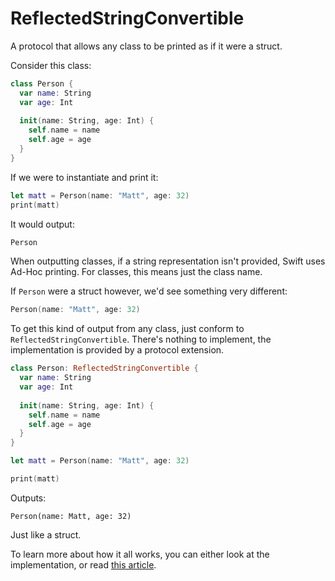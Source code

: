 # ReflectedStringConvertible
A protocol that allows any class to be printed as if it were a struct.

Consider this class:

```swift
class Person {
  var name: String
  var age: Int
  
  init(name: String, age: Int) {
    self.name = name
    self.age = age
  }
}
```

If we were to instantiate and print it:

```swift
let matt = Person(name: "Matt", age: 32)
print(matt)
```

It would output:

```swift
Person
```

When outputting classes, if a string representation isn't provided, Swift uses Ad-Hoc printing. For classes, this means just the class name.

If `Person` were a struct however, we'd see something very different:

```swift
Person(name: "Matt", age: 32)
```

To get this kind of output from any class, just conform to `ReflectedStringConvertible`. There's nothing to implement, the implementation is provided by a protocol extension.

```swift
class Person: ReflectedStringConvertible {
  var name: String
  var age: Int
  
  init(name: String, age: Int) {
    self.name = name
    self.age = age
  }
}

let matt = Person(name: "Matt", age: 32)

print(matt)
```

Outputs:

```
Person(name: Matt, age: 32)
```

Just like a struct.

To learn more about how it all works, you can either look at the implementation, or read [this article](http://mattcomi.tumblr.com/post/143043907238/struct-style-printing-of-classes-in-swift).
